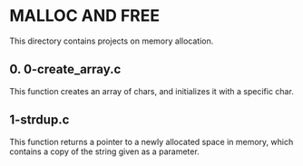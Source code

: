 # MALLOC AND FREE

This directory contains projects on memory allocation.

## 0. 0-create_array.c
This function creates an array of chars, and initializes it with a
specific char.

## 1-strdup.c
This function returns a pointer to a newly allocated space in memory, which
contains a copy of the string given as a parameter.

